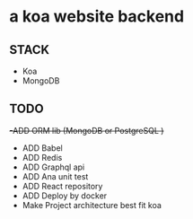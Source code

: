 # a koa website backend 

## STACK
- Koa 
- MongoDB

## TODO 
~~-ADD ORM lib (MongoDB or PostgreSQL )~~
- ADD Babel 
- ADD Redis 
- ADD Graphql api 
- ADD Ana unit test 
- ADD React repository 
- ADD Deploy by docker
- Make Project architecture best fit koa  
